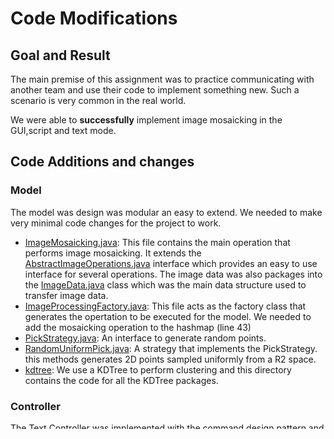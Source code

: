 # Code Modifications

## Goal and Result

The main premise of this assignment was to practice communicating with another team and use their
code to implement something new. Such a scenario is very common in the real world.

We were able to **successfully** implement image mosaicking in the GUI,script and text mode.

## Code Additions and changes

### Model

The model was design was modular an easy to extend. We needed to make very minimal code changes for
the project to work.

- [ImageMosaicking.java](src%2Fimgeditor%2Fmodel%2FImageMosaicking.java): This file contains the
  main operation that performs image mosaicking. It extends
  the [AbstractImageOperations.java](src%2Fimgeditor%2Fmodel%2FAbstractImageOperations.java)
  interface which provides an easy to use interface for several operations. The image data was also
  packages into the [ImageData.java](src%2Fimgeditor%2Fmodel%2FImageData.java) class which was the
  main data structure used to transfer image data.
- [ImageProcessingFactory.java](src%2Fimgeditor%2Fmodel%2FImageProcessingFactory.java): This file
  acts as the factory class that generates the opertation to be executed for the model. We needed to
  add the mosaicking operation to the hashmap (line 43)
- [PickStrategy.java](src%2Fimgeditor%2Fmodel%2FPickStrategy.java): An interface to generate random
  points.
- [RandomUniformPick.java](src%2Fimgeditor%2Fmodel%2FRandomUniformPick.java): A strategy that
  implements the PickStrategy. this methods generates 2D points sampled uniformly from a R2 space.
- [kdtree](src%2Fimgeditor%2Fmodel%2Fkdtree): We use a KDTree to perform clustering and this
  directory contains the code for all the KDTree packages.

### Controller

The Text Controller was implemented with the command design pattern and we had to make the following
modification to make it work.

- [ImageMosaicking.java](src%2Fimgeditor%2Fcontroller%2Fcommands%2FImageMosaicking.java): We added a
  command in the [commands](src%2Fimgeditor%2Fcontroller%2Fcommands) folder. This command is
  responsible for calling the model operation.
- [ImageEditorController.java](src%2Fimgeditor%2Fcontroller%2FImageEditorController.java): We added
  and entry into the hashmap that holds all the commands called by the model.

The GUI Controller has a slightly different implementation.

- [GUIController.java](src%2Fimgeditor%2Fcontroller%2FGUIController.java): We extended the
  GUIController interface by adding a mosaic operation.
- [GUIControllerImpl.java](src%2Fimgeditor%2Fcontroller%2FGUIControllerImpl.java): We added code
  here to
    - Get additional information from the user via dialog boxes.
    - Call the model to perform the actual operation

### View

The text view required no modifications

We modified [GUIViewImpl.java](src%2Fimgeditor%2Fview%2FGUIViewImpl.java) in the following ways:

- All operations have their own buttons. We added a button in the button panel for the mosaicking
  operation.
- We mapped the functioning of the button to the appropriate method in the controller in the
  addFeatures method
- We had to implement the getValue and getStrategy methods to extract information from the pop-up
  windows.